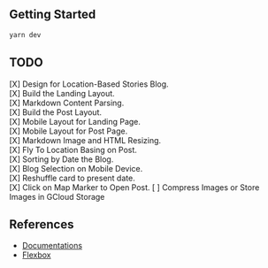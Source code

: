 ## Getting Started

```bash
yarn dev
```

## TODO
[X] Design for Location-Based Stories Blog.  
[X] Build the Landing Layout.  
[X] Markdown Content Parsing.      
[X] Build the Post Layout.   
[X] Mobile Layout for Landing Page.      
[X] Mobile Layout for Post Page.  
[X] Markdown Image and HTML Resizing.  
[X] Fly To Location Basing on Post.  
[X] Sorting by Date the Blog.  
[X] Blog Selection on Mobile Device.    
[X] Reshuffle card to present date.      
[X] Click on Map Marker to Open Post.
[ ] Compress Images or Store Images in GCloud Storage

## References
- [Documentations](https://nextjs.org/docs)
- [Flexbox](https://flexbox.malven.co/)
